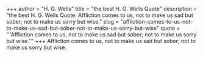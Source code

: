 +++
author = "H. G. Wells"
title = "the best H. G. Wells Quote"
description = "the best H. G. Wells Quote: Affliction comes to us, not to make us sad but sober; not to make us sorry but wise."
slug = "affliction-comes-to-us-not-to-make-us-sad-but-sober-not-to-make-us-sorry-but-wise"
quote = '''Affliction comes to us, not to make us sad but sober; not to make us sorry but wise.'''
+++
Affliction comes to us, not to make us sad but sober; not to make us sorry but wise.
